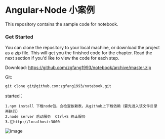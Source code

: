 # Angular+Node 小案例

This repository contains the sample code for notebook. 

### Get Started

You can clone the repository to your local machine, or download the project as a zip file. This will get you the finished code for the chapter. Read the next section if you'd like to view the code for each step.

Download: https://github.com/zgfang1993/notebook/archive/master.zip

Git: 

    git clone git@github.com:zgfang1993/notebook.git
    
started：
```
1.npm install 下载node包，会检查依赖表，从github上下载依赖（要先进入该文件目录再执行）
2.node server 启动服务  Ctrl+S 终止服务
3.在http://localhost:3000
```

![image](https://github.com/zgfang1993/notebook/blob/master/notebook.jpg)



